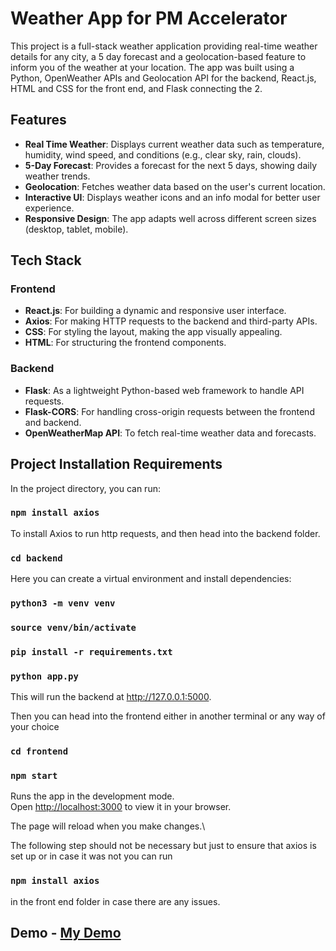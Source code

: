 # Weather App for PM Accelerator

This project is a full-stack weather application providing real-time weather details for any city, a 5 day forecast and a geolocation-based feature to inform you of the weather at your location. The app was built using a Python, OpenWeather APIs and Geolocation API for the backend, React.js, HTML and CSS for the front end, and Flask connecting the 2. 

## Features

 - **Real Time Weather**: Displays current weather data such as temperature, humidity, wind speed, and conditions (e.g., clear sky, rain, clouds).
 - **5-Day Forecast**: Provides a forecast for the next 5 days, showing daily weather trends.
 - **Geolocation**: Fetches weather data based on the user's current location.
 - **Interactive UI**: Displays weather icons and an info modal for better user experience.
 - **Responsive Design**: The app adapts well across different screen sizes (desktop, tablet, mobile).

## Tech Stack

### Frontend
 - **React.js**: For building a dynamic and responsive user interface.
 - **Axios**: For making HTTP requests to the backend and third-party APIs.
 - **CSS**: For styling the layout, making the app visually appealing.
 - **HTML**: For structuring the frontend components.

### Backend
 - **Flask**: As a lightweight Python-based web framework to handle API requests.
 - **Flask-CORS**: For handling cross-origin requests between the frontend and backend.
 - **OpenWeatherMap API**: To fetch real-time weather data and forecasts.
  

## Project Installation Requirements

In the project directory, you can run:

### `npm install axios`

To install Axios to run http requests,
and then head into the backend folder.
### `cd backend`
Here you can create a virtual environment and install dependencies:
### `python3 -m venv venv`
### `source venv/bin/activate`
### `pip install -r requirements.txt`
### `python app.py`
This will run the backend at http://127.0.0.1:5000.


Then you can head into the frontend either in another terminal or any way of your choice
### `cd frontend`
### `npm start`
Runs the app in the development mode.\
Open [http://localhost:3000](http://localhost:3000) to view it in your browser.

The page will reload when you make changes.\

The following step should not be necessary but just to ensure that axios is set up or in case it was not
you can run 
### `npm install axios` 
in the front end folder in case there are any issues.

## Demo - [My Demo](https://drive.google.com/file/d/1y70INN0hMAdb2s6g1lExZrG2ryBmdSF0/view?usp=sharing)